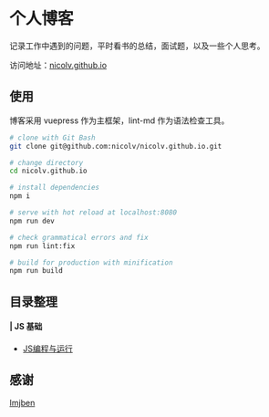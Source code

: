 # 个人博客
记录工作中遇到的问题，平时看书的总结，面试题，以及一些个人思考。

访问地址：[nicolv.github.io](https://nicolv.github.io/)

## 使用

博客采用 vuepress 作为主框架，lint-md 作为语法检查工具。

```sh
# clone with Git Bash
git clone git@github.com:nicolv/nicolv.github.io.git

# change directory
cd nicolv.github.io

# install dependencies
npm i

# serve with hot reload at localhost:8080
npm run dev

# check grammatical errors and fix
npm run lint:fix

# build for production with minification
npm run build
```

## 目录整理

#### | JS 基础

- [JS编程与运行](https://nicolv.github.io/blog/js-compiling-running.html)

## 感谢

[Imjben](https://lmjben.github.io/blog/)
